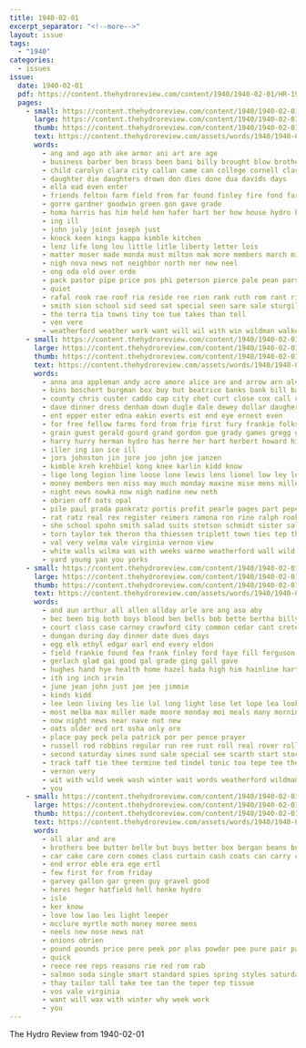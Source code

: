 ```yaml
---
title: 1940-02-01
excerpt_separator: "<!--more-->"
layout: issue
tags:
  - "1940"
categories:
  - issues
issue:
  date: 1940-02-01
  pdf: https://content.thehydroreview.com/content/1940/1940-02-01/HR-1940-02-01.pdf
  pages:
    - small: https://content.thehydroreview.com/content/1940/1940-02-01/small/HR-1940-02-01-01.jpg
      large: https://content.thehydroreview.com/content/1940/1940-02-01/large/HR-1940-02-01-01.jpg
      thumb: https://content.thehydroreview.com/content/1940/1940-02-01/thumbnails/HR-1940-02-01-01.jpg
      text: https://content.thehydroreview.com/assets/words/1940/1940-02-01/HR-1940-02-01-01.txt
      words:
        - ang and ago ath ake armor ani art are age
        - business barber ben brass been bani billy brought blow brother best bos buy barton born beach
        - child carolyn clara city callan came can college cornell class course camp church charles con calla craig
        - daughter die daughters drown don dies done dua davids days
        - ella ead even enter
        - friends felton farm field from far found finley fire fond farmer for friend fires
        - gorre gardner goodwin green gon gave grade
        - homa harris has him held hen hafer hart her how house hydro home hag hold hile
        - ing ill
        - john july joint joseph just
        - knock keen kings kappa kimble kitchen
        - lenz life long lou little litle liberty letter lois
        - matter moser made monda must milton mak more members march miller mont miss margie much mae marvin
        - nigh nova news not neighbor north ner new neel
        - ong oda old over orde
        - pack pastor pipe price pos phi peterson pierce pale pean parsonage postal pai
        - quiet
        - rafal rook rae roof ria reside ree rien rank ruth rom rant richert russell roll ren
        - smith sion school sid seed sat special seen sare sale sturgill she service student stay sunday sor som second store strike side
        - the terra tia towns tiny toe tue takes than tell
        - ven vere
        - weatherford weather work want will wil with win wildman walker was water week worthy
    - small: https://content.thehydroreview.com/content/1940/1940-02-01/small/HR-1940-02-01-02.jpg
      large: https://content.thehydroreview.com/content/1940/1940-02-01/large/HR-1940-02-01-02.jpg
      thumb: https://content.thehydroreview.com/content/1940/1940-02-01/thumbnails/HR-1940-02-01-02.jpg
      text: https://content.thehydroreview.com/assets/words/1940/1940-02-01/HR-1940-02-01-02.txt
      words:
        - anna ana appleman andy acre amore alice are and arrow arn alvin arietta ann all alton armstrong addo
        - bins boschert burgman box buy but beatrice banks bank bill bah been bethann ben better boucher boyd bickell bare beth birth brands best blakley
        - county chris custer caddo cap city chet curt close cox call can cost carrier come clinton cake con carruth cream crosswhite
        - dave dinner dress denham down dugle dale dewey dollar daugherty daughter delmar der dennis deere day dixie
        - ent epper ester edna eakin everts est end eye ernest even
        - for free fellow farms ford from frie first fury frankie folks friday frida farm fell fruit fred
        - grain guest gerald gourd grand gordon gue grady games gregg going good george gett
        - harry hurry herman hydro has herre her hart herbert howard him home hell huff had holder high hort hubert
        - iller ing ion ice ill
        - jors johnston jin jore joo john joe janzen
        - kimble kreh krehbiel kong knee karlin kidd know
        - lige long legion line loose lone lewis lens lionel low ley less liberal lake last law
        - money members men miss may much monday maxine mise mens miller marilyn mcalester
        - night news nowka now nigh nadine new neth
        - obrien off oats opal
        - pile paul prada pankratz portis profit pearle pages part pepe pay patsy per pro pipes
        - rat ratz real rex register reimers ramona ron rine ralph rook
        - she school spohn smith salad suits stetson schmidt sister sale star swartzendruber saturday share styles sten sui stones see sell service store shirts style sunday spring staples show sick shawn son severe sarah stange simpson stick stock
        - torn taylor tek theron tha thiessen triplett town ties tep than thomason talkington trucks the
        - val very velma vale virginia vernon view
        - white walls wilma was with weeks warme weatherford wall wild wheat will wells willia welcome woodrow week weight warder
        - yard young yan you yorks
    - small: https://content.thehydroreview.com/content/1940/1940-02-01/small/HR-1940-02-01-03.jpg
      large: https://content.thehydroreview.com/content/1940/1940-02-01/large/HR-1940-02-01-03.jpg
      thumb: https://content.thehydroreview.com/content/1940/1940-02-01/thumbnails/HR-1940-02-01-03.jpg
      text: https://content.thehydroreview.com/assets/words/1940/1940-02-01/HR-1940-02-01-03.txt
      words:
        - and aun arthur all allen allday arle are ang asa aby
        - bec been big both boys blood ben bells bob bette bertha billy but buy bin bins beck boschert bae betty back blow black bluebird brought better
        - court class case carney crawford city common cedar cant crete car cattle chick canyon christmas chek cost chic corre
        - dungan during day dinner date dues days
        - egg elk ethyl edgar earl end every eldon
        - field frankie found fea frank finley ford faye fill ferguson first frost for few free farm friday
        - gerlach glad gai good gal grade ging gall gave
        - hughes hand hye health home hazel hada high him hainline hart hydro has hal hope how harold had harry
        - ith ing inch irvin
        - june jean john just joe jee jimmie
        - kinds kidd
        - lee leon living les lie lal long light lose let lope lea look later low lela life
        - most melba max miller made moore monday moi meals many morning merit mele maa mares milk more mee mash
        - now night news near nave not new
        - oats older ord ort osha only ore
        - place pay peck pela patrick por per pence prayer
        - russell rod robbins regular run ree rust roll real rover rolls ries reading read
        - second saturday sines sund sale special see scarth start stock sell scott service school she sunday stick soon speedy sons severe seed son sellers scripture subject stones
        - track taff tie thee termine ted tindel tonic toa tepe tee them thing the top
        - vernon very
        - wit with wild week wash winter wait words weatherford wildman whitley worn warm why while wire will well weeks wear was
        - you
    - small: https://content.thehydroreview.com/content/1940/1940-02-01/small/HR-1940-02-01-04.jpg
      large: https://content.thehydroreview.com/content/1940/1940-02-01/large/HR-1940-02-01-04.jpg
      thumb: https://content.thehydroreview.com/content/1940/1940-02-01/thumbnails/HR-1940-02-01-04.jpg
      text: https://content.thehydroreview.com/assets/words/1940/1940-02-01/HR-1940-02-01-04.txt
      words:
        - all alar and are
        - brothers bee butter belle but buys better box bergan beans bulk beat
        - car cake care corn comes class curtain cash coats can carry cause cant
        - end error eble era ege ertl
        - few first for from friday
        - garvey gallon gar green guy gravel good
        - heres heger hatfield hell henke hydro
        - isle
        - ker know
        - love low lao les light leeper
        - mcclure myrtle moth money moree mens
        - neels new nose news nat
        - onions obrien
        - pound pounds price pere peek por plas powder pee pure pair pare pink pint
        - quick
        - reece ree reps reasons rie red rom rab
        - salmon soda single smart standard spies spring styles saturday special size small service sheriff suits save shall soap sack
        - thay tailor tall take tee tan the teper tep tissue
        - vos vale virginia
        - want will wax with winter why week work
        - you
---
```


The Hydro Review from 1940-02-01

<!--more-->

